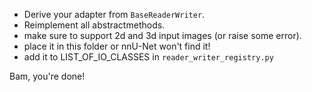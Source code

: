 - Derive your adapter from `BaseReaderWriter`.
- Reimplement all abstractmethods.
- make sure to support 2d and 3d input images (or raise some error).
- place it in this folder or nnU-Net won't find it!
- add it to LIST_OF_IO_CLASSES in `reader_writer_registry.py`

Bam, you're done!